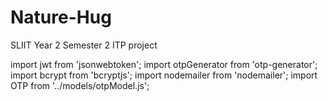 # Nature-Hug
SLIIT Year 2 Semester 2 ITP project

import jwt from 'jsonwebtoken';
import otpGenerator from 'otp-generator';
import bcrypt from 'bcryptjs';
import nodemailer from 'nodemailer';
import OTP from '../models/otpModel.js';